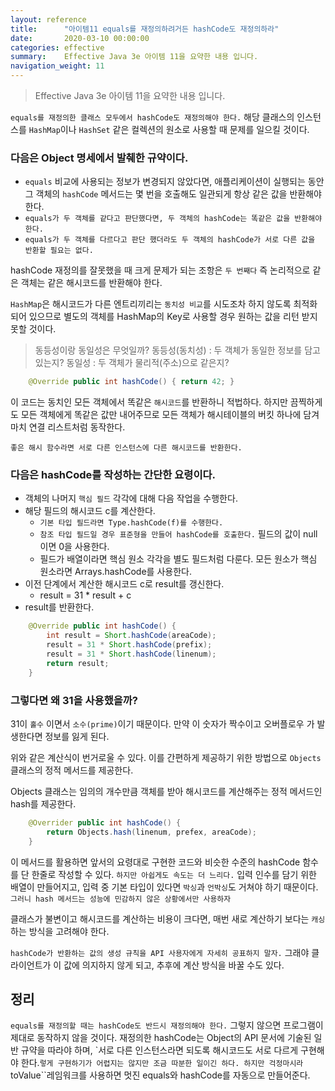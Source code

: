 ```yaml
---
layout: reference
title:      "아이템11 equals를 재정의하려거든 hashCode도 재정의하라"
date:       2020-03-10 00:00:00
categories: effective
summary:    Effective Java 3e 아이템 11을 요약한 내용 입니다.
navigation_weight: 11
---
```


> Effective Java 3e 아이템 11을 요약한 내용 입니다.

`equals를 재정의한 클래스 모두에서 hashCode도 재정의해야 한다.` 해당 클래스의 인스턴스를 `HashMap`이나 `HashSet` 같은 컬렉션의 원소로 사용할 때 문제를 일으킬 것이다. 

### 다음은 Object 명세에서 발췌한 규약이다.

- `equals` 비교에 사용되는 정보가 변경되지 않았다면, 애플리케이션이 실행되는 동안 그 객체의 `hashCode` 메서드는 몇 번을 호출해도 일관되게 항상 같은 값을 반환해야 한다.
- `equals가 두 객체를 같다고 판단했다면, 두 객체의 hashCode는 똑같은 값을 반환해야 한다.`
- `equals가 두 객체를 다르다고 판단 했더라도 두 객체의 hashCode가 서로 다른 값을 반환할 필요는 없다.`

hashCode 재정의를 잘못했을 때 크게 문제가 되는 조항은 `두 번째다` 즉 논리적으로 같은 객체는 같은 해시코드를 반환해야 한다. 

`HashMap`은 해시코드가 다른 엔트리끼리는 `동치성 비교`를 시도조차 하지 않도록 최적화되어 있으므로 별도의 객체를 HashMap의 Key로 사용할 경우 원하는 값을 리턴 받지 못할 것이다. 

> 동등성이랑 동일성은 무엇일까?
동등성(동치성) : 두 객체가 동일한 정보를 담고 있는지?
동일성 : 두 객체가 물리적(주소)으로 같은지?
```java
    @Override public int hashCode() { return 42; }
```
이 코드는 동치인 모든 객체에서 똑같은 `해시코드`를 반환하니 적법하다. 하지만 끔찍하게도 모든 객체에게 똑같은 값만 내어주므로 모든 객체가 해시테이블의 버킷 하나에 담겨 마치 연결 리스트처럼 동작한다. 

`좋은 해시 함수라면 서로 다른 인스턴스에 다른 해시코드를 반환한다.` 

### 다음은 hashCode를 작성하는 간단한 요령이다.

- 객체의 나머지 `핵심 필드` 각각에 대해 다음 작업을 수행한다.
- 해당 필드의 해시코드 c를 계산한다.
    - `기본 타입 필드라면 Type.hashCode(f)를 수행한다.`
    - `참조 타입 필드일 경우 표준형을 만들어 hashCode를 호출한다.` 필드의 값이 null이면 0을 사용한다.
    - 필드가 배열이라면 핵심 원소 각각을 별도 필드처럼 다룬다. 모든 원소가 핵심 원소라면 Arrays.hashCode를 사용한다.
- 이전 단계에서 계산한 해시코드 c로 result를 갱신한다.
    - result = 31 * result + c
- result를 반환한다.
```java
    @Override public int hashCode() {
    	int result = Short.hashCode(areaCode);
    	result = 31 * Short.hashCode(prefix);
    	result = 31 * Short.hashCode(linenum);
    	return result;
    }
```

### 그렇다면 왜 31을 사용했을까?

31이 `홀수` 이면서 `소수(prime)`이기 때문이다. 만약 이 숫자가 짝수이고 오버플로우 가 발생한다면 정보를 잃게 된다. 

위와 같은 계산식이 번거로울 수 있다. 이를 간편하게 제공하기 위한 방법으로 `Objects` 클래스의 정적 메서드를 제공한다. 

Objects 클래스는 임의의 개수만큼 객체를 받아 해시코드를 계산해주는 정적 메서드인 hash를 제공한다. 
```java
    @Overrider public int hashCode() {
    	return Objects.hash(linenum, prefex, areaCode);
    }
```
이 메서드를 활용하면 앞서의 요령대로 구현한 코드와 비슷한 수준의 hashCode 함수를 단 한줄로 작성할 수 있다. `하지만 아쉽게도 속도는 더 느리다.` 입력 인수를 담기 위한 배열이 만들어지고, 입력 중 기본 타입이 있다면 `박싱`과 `언박싱`도 거쳐야 하기 때문이다. `그러니 hash 메서드는 성능에 민감하지 않은 상황에서만 사용하자`

클래스가 불변이고 해시코드를 계산하는 비용이 크다면, 매번 새로 계산하기 보다는 `캐싱`하는 방식을 고려해야 한다. 

`hashCode가 반환하는 값의 생성 규칙을 API 사용자에게 자세히 공표하지 말자.` 그래야 클라이언트가 이 값에 의지하지 않게 되고, 추후에 계산 방식을 바꿀 수도 있다. 

## 정리

`equals를 재정의할 때는 hashCode도 반드시 재정의해야 한다.` 그렇지 않으면 프로그램이 제대로 동작하지 않을 것이다. 재정의한 hashCode는 Object의 API 문서에 기술된 일반 규약을 따라야 하며, `서로 다른 인스턴스라면 되도록 해시코드도 서로 다르게 구현해야 한다.``렇게 구현하기가 어렵지는 않지만 조금 따분한 일이긴 하다. 하지만 걱정마시라 ``toValue``레임워크를 사용하면 멋진 equals와 hashCode를 자동으로 만들어준다.